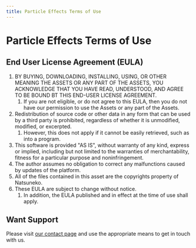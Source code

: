 ```yaml
---
title: Particle Effects Terms of Use
---
```


# Particle Effects Terms of Use

## End User License Agreement (EULA)

1. BY BUYING, DOWNLOADING, INSTALLING, USING, OR OTHER MEANING THE ASSETS OR ANY PART OF THE ASSETS, YOU ACKNOWLEDGE THAT YOU HAVE READ, UNDERSTOOD, AND AGREE TO BE BOUND BT THIS END-USER LICENSE AGREEMENT.
    1. If you are not eligible, or do not agree to this EULA, then you do not have our permission to use the Assets or any part of the Assets.
1. Redistribution of source code or other data in any form that can be used by a third party is prohibited, regardless of whether it is unmodified, modified, or excerpted.
    1. However, this does not apply if it cannot be easily retrieved, such as into a program.
1. This software is provided "AS IS", without warranty of any kind, express or implied, including but not limited to the warranties of merchantability, fitness for a particular purpose and noninfringement.
1. The author assumes no obligation to correct any malfunctions caused by updates of the platform.
1. All of the files contained in this asset are the copyrights property of Natsuneko.
1. These EULA are subject to change without notice.
    1. In addition, the EULA published and in effect at the time of use shall apply.

## Want Support

Please visit [our contact page](/en-us/contact) and use the appropriate means to get in touch with us.
